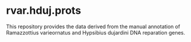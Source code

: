 # rvar.hduj.prots
This repository provides the data derived from the manual annotation of Ramazzottius varieornatus and Hypsibius dujardini DNA reparation genes.
